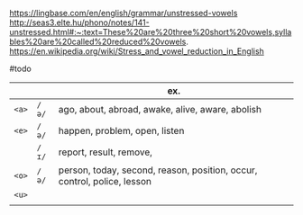 
https://lingbase.com/en/english/grammar/unstressed-vowels
http://seas3.elte.hu/phono/notes/141-unstressed.html#:~:text=These%20are%20three%20short%20vowels,syllables%20are%20called%20reduced%20vowels.
https://en.wikipedia.org/wiki/Stress_and_vowel_reduction_in_English

#todo 


|       |       | ex.                                                                     |
| ----- | ----- | ----------------------------------------------------------------------- |
| `<a>` | `/ə/` | ago, about, abroad, awake, alive, aware, abolish                        |
| `<e>` | `/ə/` | happen, problem, open, listen                                           |
|       | `/ɪ/` | report, result, remove,                                                 |
| `<o>` | `/ə/` | person, today, second, reason, position, occur, control, police, lesson |
| `<u>` |       |                                                                         |
|       |       |                                                                         |
